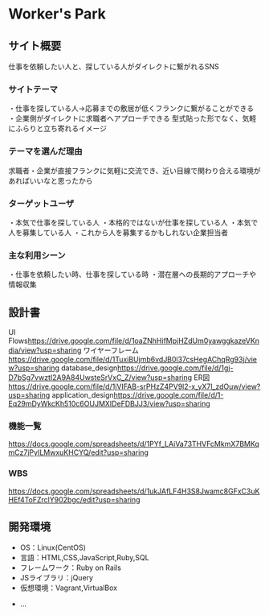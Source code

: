 # Worker's Park

## サイト概要
仕事を依頼したい人と、探している人がダイレクトに繋がれるSNS

### サイトテーマ 
・仕事を探している人→応募までの敷居が低くフランクに繋がることができる
・企業側がダイレクトに求職者へアプローチできる
型式貼った形でなく、気軽にふらりと立ち寄れるイメージ

### テーマを選んだ理由
求職者・企業が直接フランクに気軽に交流でき、近い目線で関わり合える環境があればいいなと思ったから

### ターゲットユーザ
・本気で仕事を探している人
・本格的ではないが仕事を探している人
・本気で人を募集している人
・これから人を募集するかもしれない企業担当者

### 主な利用シーン
・仕事を依頼したい時、仕事を探している時
・潜在層への長期的アプローチや情報収集

## 設計書
UI Flows<https://drive.google.com/file/d/1oaZNhHifMpjHZdUm0yawggkazeVKndia/view?usp=sharing>
ワイヤーフレーム<https://drive.google.com/file/d/1TuxiBUjmb6vdJB0l37csHegAChqRg93j/view?usp=sharing>
database_design<https://drive.google.com/file/d/1gj-D7bSg7vwztI2A9A84UwsteSrVxC_Z/view?usp=sharing>
ER図<https://drive.google.com/file/d/1jVIFAB-srPHzZ4PV9l2-x_yX7l_zdOuw/view?usp=sharing>
application_design<https://drive.google.com/file/d/1-Eq29mDyWkcKh510c6OUJMXIDeFDBJJ3/view?usp=sharing>


### 機能一覧
<https://docs.google.com/spreadsheets/d/1PYf_LAiVa73THVFcMkmX7BMKqmCz7jPyILMwxuKHCYQ/edit?usp=sharing>

### WBS
<https://docs.google.com/spreadsheets/d/1ukJAfLF4H3S8Jwamc8GFxC3uKHEf4ToFZrclY902bgc/edit?usp=sharing>

## 開発環境
- OS：Linux(CentOS)
- 言語：HTML,CSS,JavaScript,Ruby,SQL
- フレームワーク：Ruby on Rails
- JSライブラリ：jQuery
- 仮想環境：Vagrant,VirtualBox
* ...
